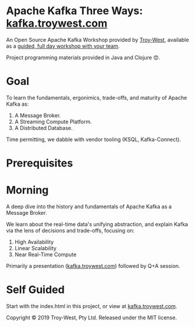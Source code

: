 # Apache Kafka Three Ways: [kafka.troywest.com](http://kafka.troywest.com)

An Open Source Apache Kafka Workshop provided by [Troy-West](http://www.troywest.com), available as a [guided, full day workshop with your team](http://www.troywest.com/workshops).

Project programming materials provided in Java and Clojure :heart_eyes:.

# Goal

To learn the fundamentals, ergonimics, trade-offs, and maturity of Apache Kafka as:

 1. A Message Broker.
 2. A Streaming Compute Platform.
 3. A Distributed Database.
 
Time permitting, we dabble with vendor tooling (KSQL, Kafka-Connect).

# Prerequisites



# Morning

A deep dive into the history and fundamentals of Apache Kafka as a Message Broker.

We learn about the real-time data's unifying abstraction, and explain Kafka via the lens of decisions and trade-offs, focusing on:

1. High Availability
2. Linear Scalability
3. Near Real-Time Compute
 
Primarily a presentation ([kafka.troywest.com](http://kafka.troywest.com)) followed by Q+A session.

# Self Guided

Start with the index.html in this project, or view at [kafka.troywest.com](http://kafka.troywest.com).

Copyright © 2019 Troy-West, Pty Ltd. Released under the MIT license.